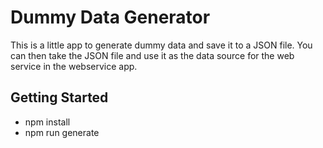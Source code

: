 # Dummy Data Generator
This is a little app to generate dummy data and save it to a JSON file. You can then take the JSON file and use it as the data source for the web service in the webservice app.

## Getting Started
* npm install
* npm run generate
